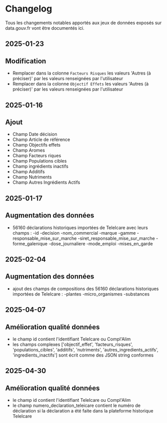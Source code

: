 # Changelog

Tous les changements notables apportés aux jeux de données exposés sur data.gouv.fr vont être documentés ici.

## 2025-01-23

## Modification
 - Remplacer dans la colonne `Facteurs Risques` les valeurs 'Autres (à préciser)' par les valeurs renseignées par l'utilisateur
 - Remplacer dans la colonne `Objectif Effets` les valeurs 'Autres (à préciser)' par les valeurs renseignées par l'utilisateur

## 2025-01-16

## Ajout
- Champ Date décision
- Champ Article de référence
- Champ Objectifs effets
- Champ Aromes
- Champ Facteurs riques
- Champ Populations cibles
- Champ ingrédients inactifs
- Champ Additifs
- Champ Nutriments
- Champ Autres Ingrédients Actifs

## 2025-01-17

## Augmentation des données
- 56160 déclarations historiques importées de TeleIcare avec leurs champs :
  -id
  -decision
  -nom_commercial
  -marque
  -gamme
  -responsable_mise_sur_marche
  -siret_responsable_mise_sur_marche
  -forme_galenique
  -dose_journaliere
  -mode_emploi
  -mises_en_garde


## 2025-02-04

## Augmentation des données
- ajout des champs de compositions des 56160 déclarations historiques importées de TeleIcare :
  -plantes
  -micro_organismes
  -substances

## 2025-04-07

## Amélioration qualité données
- le champ id contient l'identifiant TeleIcare ou Compl'Alim
- les champs complexes ['objectif_effet', 'facteurs_risques', 'populations_cibles', 'additifs', 'nutriments', 'autres_ingredients_actifs', 'ingredients_inactifs'] sont écrit comme des JSON string conformes

## 2025-04-30

## Amélioration qualité données
- le champ id contient l'identifiant TeleIcare ou Compl'Alim
- le champ numero_declaration_teleicare contient le numéro de déclaration si la déclaration a été faite dans la plateforme historique TeleIcare
